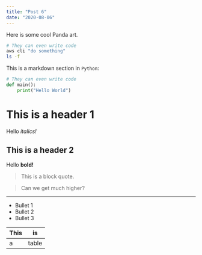 ```yaml
---
title: "Post 6"
date: "2020-08-06"
---
```


Here is some cool Panda art.

```bash
# They can even write code
aws cli "do something"
ls -f
```

This is a markdown section in `Python`:

```python
# They can even write code
def main():
    print("Hello World")
```

# This is a header 1

Hello _italics!_

## This is a header 2

Hello **bold!**

> This is a block quote.

> Can we get much higher?

---

- Bullet 1
- Bullet 2
- Bullet 3

| This | is    |
| ---- | ----- |
| a    | table |
